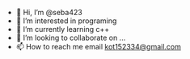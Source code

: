 - 👋 Hi, I’m @seba423
- 👀 I’m interested in programing
- 🌱 I’m currently learning c++
- 💞️ I’m looking to collaborate on ...
- 📫 How to reach me email kot152334@gmail.com

<!---
seba423/seba423 is a ✨ special ✨ repository because its `README.md` (this file) appears on your GitHub profile.
You can click the Preview link to take a look at your changes.
--->
